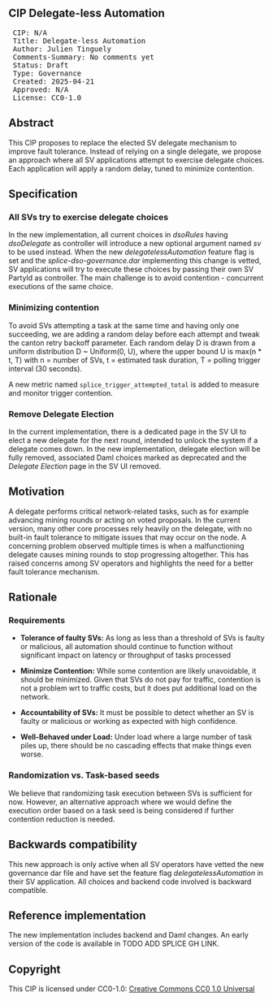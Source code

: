 ## CIP Delegate-less Automation

<pre>
 CIP: N/A
 Title: Delegate-less Automation
 Author: Julien Tinguely
 Comments-Summary: No comments yet
 Status: Draft
 Type: Governance
 Created: 2025-04-21
 Approved: N/A
 License: CC0-1.0
</pre>

## Abstract

This CIP proposes to replace the elected SV delegate mechanism to improve fault tolerance. 
Instead of relying on a single delegate, we propose an approach where all SV applications attempt to exercise delegate choices. 
Each application will apply a random delay, tuned to minimize contention.

## Specification

### All SVs try to exercise delegate choices

In the new implementation, all current choices in _dsoRules_ having _dsoDelegate_ as controller will introduce 
a new optional argument named _sv_ to be used instead.
When the new _delegatelessAutomation_ feature flag is set and the _splice-dso-governance.dar_ implementing this change is vetted, 
SV applications will try to execute these choices by passing their own SV PartyId as controller. 
The main challenge is to avoid contention - concurrent executions of the same choice.

### Minimizing contention

To avoid SVs attempting a task at the same time and having only one succeeding, 
we are adding a random delay before each attempt and tweak the canton retry backoff parameter.
Each random delay D is drawn from a uniform distribution D ~ Uniform(0, U), where the upper bound U is max(n * t, T) 
with n = number of SVs, t = estimated task duration, T = polling trigger interval (30 seconds).

A new metric named `splice_trigger_attempted_total` is added to measure and monitor trigger contention.

### Remove Delegate Election

In the current implementation, there is a dedicated page in the SV UI to elect a new delegate for the next round, 
intended to unlock the system if a delegate comes down.
In the new implementation, delegate election will be fully removed, 
associated Daml choices marked as deprecated and the _Delegate Election_ page in the SV UI removed.

## Motivation

A delegate performs critical network-related tasks, such as for example advancing mining rounds or acting on voted proposals. 
In the current version, many other core processes rely heavily on the delegate, 
with no built-in fault tolerance to mitigate issues that may occur on the node. 
A concerning problem observed multiple times is when a malfunctioning delegate causes mining rounds to stop progressing altogether. 
This has raised concerns among SV operators and highlights the need for a better fault tolerance mechanism.

## Rationale

### Requirements

* **Tolerance of faulty SVs:** As long as less than a threshold of SVs is faulty or malicious, 
  all automation should continue to function without significant impact on latency or throughput of tasks processed

* **Minimize Contention:** While some contention are likely unavoidable, it should be minimized. 
  Given that SVs do not pay for traffic, contention is not a problem wrt to traffic costs, but it does put additional load on the network.

* **Accountability of SVs:** It must be possible to detect whether an SV is faulty or malicious or working as expected with high confidence.

* **Well-Behaved under Load:**  Under load where a large number of task piles up, there should be no cascading effects that make things even worse.

### Randomization vs. Task-based seeds

We believe that randomizing task execution between SVs is sufficient for now. 
However, an alternative approach where we would define the execution order based on a task seed is being considered if further contention reduction is needed.

## Backwards compatibility

This new approach is only active when all SV operators have vetted the new governance dar file
and have set the feature flag _delegatelessAutomation_ in their SV application. 
All choices and backend code involved is backward compatible.

## Reference implementation

The new implementation includes backend and Daml changes. 
An early version of the code is available in TODO ADD SPLICE GH LINK.

## Copyright

This CIP is licensed under CC0-1.0: [Creative Commons CC0 1.0 Universal](https://creativecommons.org/publicdomain/zero/1.0/)
